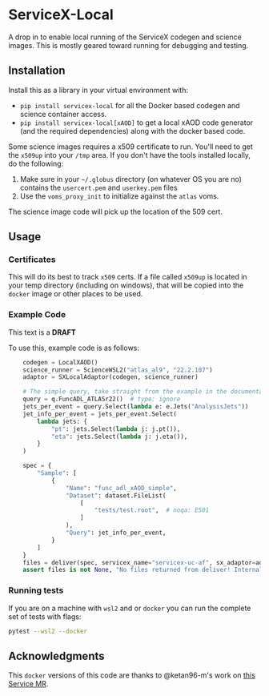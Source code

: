 # ServiceX-Local

A drop in to enable local running of the ServiceX codegen and science images. This is
mostly geared toward running for debugging and testing.

## Installation

Install this as a library in your virtual environment with:

* `pip install servicex-local` for all the Docker based codegen and science container access.
* `pip install servicex-local[xAOD]` to get a local xAOD code generator (and the required dependencies) along with the docker based code.

Some science images requires a x509 certificate to run. You'll need to get the `x509up` into your `/tmp` area. If you don't have the tools installed locally, do the following:

1. Make sure in your `~/.globus` directory (on whatever OS you are no) contains the `usercert.pem` and `userkey.pem` files
1. Use the `voms_proxy_init` to initialize against the `atlas` voms.

The science image code will pick up the location of the 509 cert.

## Usage

### Certificates

This will do its best to track `x509` certs. If a file called `x509up` is located in your temp directory (including on windows), that will be copied into the `docker` image or other places to be used.

### Example Code

This text is a **DRAFT**

To use this, example code is as follows:

```python
    codegen = LocalXAOD()
    science_runner = ScienceWSL2("atlas_al9", "22.2.107")
    adaptor = SXLocalAdaptor(codegen, science_runner)

    # The simple query, take straight from the example in the documentation.
    query = q.FuncADL_ATLASr22()  # type: ignore
    jets_per_event = query.Select(lambda e: e.Jets("AnalysisJets"))
    jet_info_per_event = jets_per_event.Select(
        lambda jets: {
            "pt": jets.Select(lambda j: j.pt()),
            "eta": jets.Select(lambda j: j.eta()),
        }
    )

    spec = {
        "Sample": [
            {
                "Name": "func_adl_xAOD_simple",
                "Dataset": dataset.FileList(
                    [
                        "tests/test.root",  # noqa: E501
                    ]
                ),
                "Query": jet_info_per_event,
            }
        ]
    }
    files = deliver(spec, servicex_name="servicex-uc-af", sx_adaptor=adaptor)
    assert files is not None, "No files returned from deliver! Internal error"
```

### Running tests

If you are on a machine with `wsl2` and or `docker` you can run the complete set of tests with flags:

```bash
pytest --wsl2 --docker
```

## Acknowledgments

This `docker` versions of this code are thanks to @ketan96-m's work on [this Service MR](https://github.com/ssl-hep/ServiceX/pull/828).
